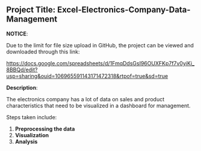 ## Project Title: Excel-Electronics-Company-Data-Management

**NOTICE**: 
 
 Due to the limit for file size upload in GitHub, the project can be viewed and downloaded through this link: 
 
 https://docs.google.com/spreadsheets/d/1FmqDdsGsI96OUXFKp7f7v0yiKi_8BBQd/edit?usp=sharing&ouid=106965591143171472318&rtpof=true&sd=true

**Description**:

The electronics company has a lot of data on sales and product characteristics that need to be visualized in a dashboard for management.

Steps taken include:

1. **Preprocessing the data**
2. **Visualization**
3. **Analysis**
